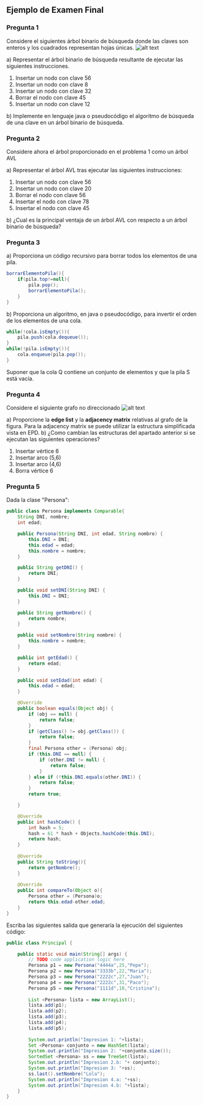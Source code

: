 ## Ejemplo de Examen Final

### Pregunta 1

Considere el siguientes árbol binario de búsqueda donde las claves son enteros y los cuadrados representan hojas únicas.
![alt text](<Screenshot 2024-06-10 at 16.43.17.png>)

a) Representar el árbol binario de búsqueda resultante de ejecutar las siguientes instrucciones.

1. Insertar un nodo con clave 56
2. Insertar un nodo con clave 8
3. Insertar un nodo con clave 32
4. Borrar el nodo con clave 45
5. Insertar un nodo con clave 12

b) Implemente en lenguaje java o pseudocódigo el algoritmo de búsqueda de una clave en un árbol binario de búsqueda.

### Pregunta 2
Considere ahora el árbol proporcionado en el problema 1 como un árbol AVL

a) Representar el árbol AVL tras ejecutar las siguientes instrucciones:

1. Insertar un nodo con clave 56
2. Insertar un nodo con clave 20
3. Borrar el nodo con clave 56
4. Insertar el nodo con clave 78
5. Insertar el nodo con clave 45

b) ¿Cual es la principal ventaja de un árbol AVL con respecto a un árbol binario de búsqueda?

### Pregunta 3

a) Proporciona un código recursivo para borrar todos los elementos de una pila.
```java
borrarElementoPila(){
    if(pila.top!=null){
        pila.pop();
        borrarElementoPila();
    }
}   
```

b) Proporciona un algoritmo, en java o pseudocódigo, para invertir el orden de los elementos de una cola. 
```java
while(!cola.isEmpty()){
    pila.push(cola.dequeue());
}
while(!pila.isEmpty()){
    cola.enqueue(pila.pop());
}
```

Suponer que la cola Q contiene un conjunto de elementos y que la pila S está vacía.

### Pregunta 4

Considere el siguiente grafo no direccionado
![alt text](<Screenshot 2024-06-10 at 18.57.15.png>)

a) Proporcione la **edge list** y la **adjacency matrix** relativas al grafo de la figura. Para la adjacency matrix se puede utilizar la estructura simplificada vista en EPD.
b) ¿Como cambian las estructuras del apartado anterior si se ejecutan las siguientes operaciones?

1. Insertar vértice 6
2. Insertar arco (5,6)
3. Insertar arco (4,6)
4. Borra vértice 6

### Pregunta 5

Dada la clase "Persona":
```java
public class Persona implements Comparable{
    String DNI, nombre;
    int edad;

    public Persona(String DNI, int edad, String nombre) {
        this.DNI = DNI;
        this.edad = edad;
        this.nombre = nombre;
    }

    public String getDNI() {
        return DNI;
    }

    public void setDNI(String DNI) {
        this.DNI = DNI;
    }

    public String getNombre() {
        return nombre;
    }

    public void setNombre(String nombre) {
        this.nombre = nombre;
    }

    public int getEdad() {
        return edad;
    }

    public void setEdad(int edad) {
        this.edad = edad;
    }

    @Override
    public boolean equals(Object obj) {
        if (obj == null) {
            return false;
        }
        if (getClass() != obj.getClass()) {
            return false;
        }
        final Persona other = (Persona) obj;
        if (this.DNI == null) {
            if (other.DNI != null) {
                return false;
            }
        } else if (!this.DNI.equals(other.DNI)) {
            return false;
        }
        return true;

    }

    @Override
    public int hashCode() {
        int hash = 5;
        hash = 61 * hash + Objects.hashCode(this.DNI);
        return hash;
    }
    
    @Override
    public String toString(){
        return getNombre();
    }
    
    @Override
    public int compareTo(Object o){
        Persona other = (Persona)o;
        return this.edad-other.edad;
    }
}
```

Escriba las siguientes salida que generaría la ejecución del siguientes código:

```java
public class Principal {

    public static void main(String[] args) {
        // TODO code application logic here
        Persona p1 = new Persona("4444a",25,"Pepe");
        Persona p2 = new Persona("3333b",22,"Maria");
        Persona p3 = new Persona("2222c",27,"Juan");
        Persona p4 = new Persona("2222c",31,"Paco");
        Persona p5 = new Persona("1111d",18,"Cristina");
        
        List <Persona> lista = new ArrayList();
        lista.add(p1);
        lista.add(p2);
        lista.add(p3);
        lista.add(p4);
        lista.add(p5);
        
        System.out.println("Impresion 1: "+lista);
        Set <Persona> conjunto = new HashSet(lista);
        System.out.println("Impresion 2: "+conjunto.size());
        SortedSet <Persona> ss = new TreeSet(lista);
        System.out.println("Impresion 2.b: "+ conjunto);
        System.out.println("Impresion 3: "+ss);
        ss.last().setNombre("Lola");
        System.out.println("Impresion 4.a: "+ss);
        System.out.println("Impresion 4.b: "+lista);
    }
}
```